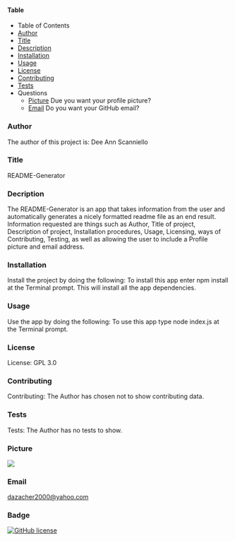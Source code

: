 #### Table
* Table of Contents
* [Author](#author)
* [Title](#title)
* [Description](#description)
* [Installation](#installation)
* [Usage](#usage)
* [License](#license)
* [Contributing](#contributing)
* [Tests](#test)
* Questions
    * [Picture](#picture) Due you want your profile picture?
    * [Email](#email) Do you want your GitHub email?
    
### Author

The author of this project is: Dee Ann Scanniello

### Title

README-Generator

### Decription

The README-Generator is an app that takes information from the user and automatically generates a nicely formatted readme file as an end result. Information requested are things such as Author, Title of project, Description of project, Installation procedures, Usage, Licensing, ways of Contributing, Testing, as well as allowing the user to include a Profile picture and email address.

### Installation

Install the project by doing the following: To install this app enter npm install at the Terminal prompt. This will install all the app dependencies.

### Usage

Use the app by doing the following: To use this app type node index.js at the Terminal prompt.

### License

License: GPL 3.0

### Contributing

Contributing: The Author has chosen not to show contributing data.

### Tests

Tests: The Author has no tests to show.

### Picture

<img src="https://avatars3.githubusercontent.com/u/61209724?v=4"/>

### Email

dazacher2000@yahoo.com

### Badge

[![GitHub license](https://img.shields.io/badge/license-GPL3.0-brightgreen.svg)](https://api.github.com/dazacher/README-Generator)

